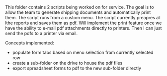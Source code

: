 This folder contains 2 scripts being worked on for service.  The goal is to allow the team to generate shipping documents and automatically print them.  The script runs from a custom menu.
The script currently preapres al lthe reports and saves them as pdf.  Will implement the print feature once we have the ability to e-mail pdf attachments directly to printers.  Then I can just send the pdfs to a printer via email.

Concepts implemented:
- populate form tabs based on menu selection from currently selected row
- create a sub-folder on the drive to house the pdf files
- export spreadsheet forms to pdf to the new sub-folder directly

